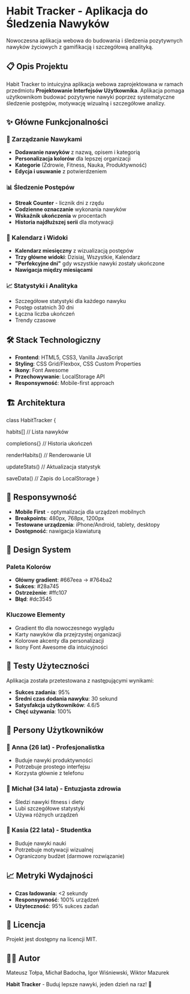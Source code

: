 # Habit Tracker - Aplikacja do Śledzenia Nawyków

Nowoczesna aplikacja webowa do budowania i śledzenia pozytywnych nawyków życiowych z gamifikacją i szczegółową analityką.

## 📋 Opis Projektu

Habit Tracker to intuicyjna aplikacja webowa zaprojektowana w ramach przedmiotu **Projektowanie Interfejsów Użytkownika**. Aplikacja pomaga użytkownikom budować pozytywne nawyki poprzez systematyczne śledzenie postępów, motywację wizualną i szczegółowe analizy.

## ✨ Główne Funkcjonalności

### 🎯 Zarządzanie Nawykami
- **Dodawanie nawyków** z nazwą, opisem i kategorią
- **Personalizacja kolorów** dla lepszej organizacji
- **Kategorie** (Zdrowie, Fitness, Nauka, Produktywność)
- **Edycja i usuwanie** z potwierdzeniem

### 📊 Śledzenie Postępów
- **Streak Counter** - licznik dni z rzędu
- **Codzienne oznaczanie** wykonania nawyków
- **Wskaźnik ukończenia** w procentach
- **Historia najdłuższej serii** dla motywacji

### 📅 Kalendarz i Widoki
- **Kalendarz miesięczny** z wizualizacją postępów
- **Trzy główne widoki**: Dzisiaj, Wszystkie, Kalendarz
- **"Perfekcyjne dni"** gdy wszystkie nawyki zostały ukończone
- **Nawigacja między miesiącami**

### 📈 Statystyki i Analityka
- Szczegółowe statystyki dla każdego nawyku
- Postęp ostatnich 30 dni
- Łączna liczba ukończeń
- Trendy czasowe

## 🛠️ Stack Technologiczny

- **Frontend**: HTML5, CSS3, Vanilla JavaScript
- **Styling**: CSS Grid/Flexbox, CSS Custom Properties
- **Ikony**: Font Awesome
- **Przechowywanie**: LocalStorage API
- **Responsywność**: Mobile-first approach

## 🏗️ Architektura

class HabitTracker {

habits[] // Lista nawyków

completions{} // Historia ukończeń

renderHabits() // Renderowanie UI

updateStats() // Aktualizacja statystyk

saveData() // Zapis do LocalStorage
}


## 📱 Responsywność

- **Mobile First** - optymalizacja dla urządzeń mobilnych
- **Breakpoints**: 480px, 768px, 1200px
- **Testowane urządzenia**: iPhone/Android, tablety, desktopy
- **Dostępność**: nawigacja klawiaturą

## 🎨 Design System

### Paleta Kolorów
- **Główny gradient**: #667eea → #764ba2
- **Sukces**: #28a745
- **Ostrzeżenie**: #ffc107
- **Błąd**: #dc3545

### Kluczowe Elementy
- Gradient tło dla nowoczesnego wyglądu
- Karty nawyków dla przejrzystej organizacji
- Kolorowe akcenty dla personalizacji
- Ikony Font Awesome dla intuicyjności


## 🧪 Testy Użyteczności

Aplikacja została przetestowana z następującymi wynikami:
- **Sukces zadania**: 95%
- **Średni czas dodania nawyku**: 30 sekund
- **Satysfakcja użytkowników**: 4.6/5
- **Chęć używania**: 100%

## 🎯 Persony Użytkowników

### 👤 Anna (26 lat) - Profesjonalistka
- Buduje nawyki produktywności
- Potrzebuje prostego interfejsu
- Korzysta głównie z telefonu

### 👤 Michał (34 lata) - Entuzjasta zdrowia
- Śledzi nawyki fitness i diety
- Lubi szczegółowe statystyki
- Używa różnych urządzeń

### 👤 Kasia (22 lata) - Studentka
- Buduje nawyki nauki
- Potrzebuje motywacji wizualnej
- Ograniczony budżet (darmowe rozwiązanie)

## 📈 Metryki Wydajności

- **Czas ładowania**: <2 sekundy
- **Responsywność**: 100% urządzeń
- **Użyteczność**: 95% sukces zadań

## 📄 Licencja

Projekt jest dostępny na licencji MIT.

## 👨‍💻 Autor

Mateusz Tołpa, Michał Badocha, Igor Wiśniewski, Wiktor Mazurek


**Habit Tracker** - Buduj lepsze nawyki, jeden dzień na raz! 🌟

